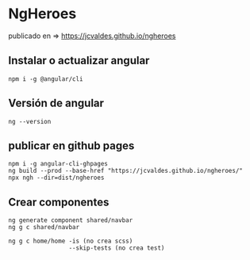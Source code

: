 # NgHeroes

publicado en => https://jcvaldes.github.io/ngheroes

## Instalar o actualizar angular

```
npm i -g @angular/cli
```

## Versión de angular
```
ng --version
```

## publicar en github pages

```
npm i -g angular-cli-ghpages
ng build --prod --base-href "https://jcvaldes.github.io/ngheroes/"
npx ngh --dir=dist/ngheroes
```

## Crear componentes
```
ng generate component shared/navbar 
ng g c shared/navbar

ng g c home/home -is (no crea scss)
                 --skip-tests (no crea test)
```